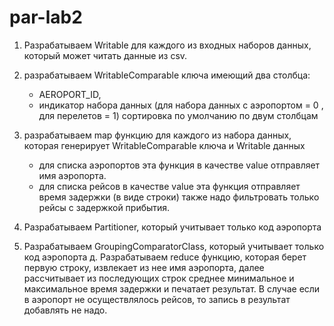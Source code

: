 # par-lab2

1. Разрабатываем Writable для каждого из входных наборов данных, который может читать данные из csv.

2. разрабатываем WritableComparable ключа имеющий два столбца: 
   - AEROPORT_ID, 
   - индикатор набора данных (для набора данных с аэропортом = 0 , для перелетов = 1) сортировка по умолчанию по двум столбцам

3. разрабатываем map функцию для каждого из набора данных, которая генерирует WritableComparable ключа и Writable данных
   - для списка аэропортов эта функция в качестве value отправляет имя аэропорта.
   - для списка рейсов в качестве value эта функция отправляет время задержки (в виде строки)
   также надо фильтровать только рейсы с задержкой прибытия.
4. Разрабатываем Partitioner, который учитывает только код аэропорта
5. Разрабатываем GroupingComparatorClass, который учитывает только код
аэропорта
д. Разрабатываем reduce функцию, которая берет первую строку, извлекает из
нее имя аэропорта, далее рассчитывает из последующих строк среднее
минимальное и максимальное время задержки и печатает результат.
В случае если в аэропорт не осуществлялось рейсов, то запись в результат
добавлять не надо.
